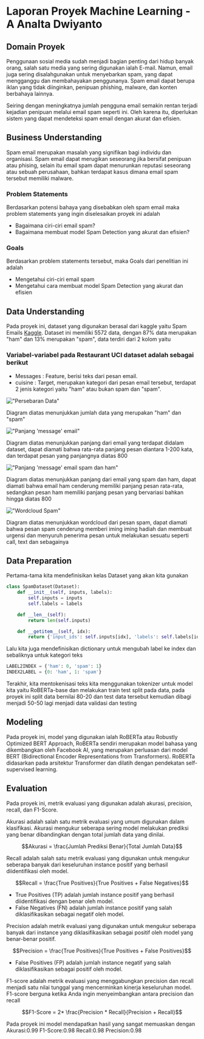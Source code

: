# Laporan Proyek Machine Learning - A Analta Dwiyanto

## Domain Proyek

Penggunaan sosial media sudah menjadi bagian penting dari hidup banyak orang, salah satu media yang sering digunakan ialah E-mail. Namun, email juga sering disalahgunakan untuk menyebarkan spam, yang dapat mengganggu dan membahayakan penggunanya. Spam email dapat berupa iklan yang tidak diinginkan, penipuan phishing, malware, dan konten berbahaya lainnya.

Seiring dengan meningkatnya jumlah pengguna email semakin rentan terjadi kejadian penipuan melalui email spam seperti ini. Oleh karena itu, diperlukan sistem yang dapat mendeteksi spam email dengan akurat dan efisien.

## Business Understanding

Spam email merupakan masalah yang signifikan bagi individu dan organisasi. Spam email dapat merugikan seseorang jika bersifat penipuan atau phising, selain itu email spam dapat menurunkan reputasi seseorang atau sebuah perusahaan, bahkan terdapat kasus dimana email spam tersebut memiliki malware.

### Problem Statements

Berdasarkan potensi bahaya yang disebabkan oleh spam email maka problem statements yang ingin diselesaikan proyek ini adalah

- Bagaimana ciri-ciri email spam?
- Bagaimana membuat model Spam Detection yang akurat dan efisien?

### Goals

Berdasarkan problem statements tersebut, maka Goals dari penelitian ini adalah

- Mengetahui ciri-ciri email spam
- Mengetahui cara membuat model Spam Detection yang akurat dan efisien

## Data Understanding

Pada proyek ini, dataset yang digunakan berasal dari kaggle yaitu Spam Emails [Kaggle](https://www.kaggle.com/datasets/abdallahwagih/spam-emails). Dataset ini memiliki 5572 data, dengan 87% data merupakan "ham" dan 13% merupakan "spam", data terdiri dari 2 kolom yaitu

### Variabel-variabel pada Restaurant UCI dataset adalah sebagai berikut

- Messages : Feature, berisi teks dari pesan email.
- cuisine : Target, merupakan kategori dari pesan email tersebut, terdapat 2 jenis kategori yaitu "ham" atau bukan spam dan "spam".

!["Persebaran Data"](images/download.png)

Diagram diatas menunjukkan jumlah data yang merupakan "ham" dan "spam"

!["Panjang 'message' email"](images/download%20(1).png)

Diagram diatas menunjukkan panjang dari email yang terdapat didalam dataset, dapat diamati bahwa rata-rata panjang pesan diantara 1-200 kata, dan terdapat pesan yang panjangnya diatas 800

!["Panjang 'message' email spam dan ham"](images/download%20(2).png)

Diagram diatas menunjukkan panjang dari email yang spam dan ham, dapat diamati bahwa email ham cenderung memiliki panjang pesan rata-rata, sedangkan pesan ham memiliki panjang pesan yang bervariasi bahkan hingga diatas 800

!["Wordcloud Spam"](images/download%20(3).png)

Diagram diatas menunjukkan wordcloud dari pesan spam, dapat diamati bahwa pesan spam cenderung memberi iming iming hadiah dan membuat urgensi dan menyuruh penerima pesan untuk melakukan sesuatu seperti call, text dan sebagainya

## Data Preparation

Pertama-tama kita mendefinisikan kelas Dataset yang akan kita gunakan

```python
class SpamDataset(Dataset):
    def __init__(self, inputs, labels):
        self.inputs = inputs
        self.labels = labels

    def __len__(self):
        return len(self.inputs)

    def __getitem__(self, idx):
        return {'input_ids': self.inputs[idx], 'labels': self.labels[idx]}
```

Lalu kita juga mendefinisikan dictionary untuk mengubah label ke index dan sebaliknya untuk kategori teks

```python
LABEL2INDEX = {'ham': 0, 'spam': 1}
INDEX2LABEL = {0: 'ham', 1: 'spam'}
```

Terakhir, kita mentokenisasi teks kita menggunakan tokenizer untuk model kita yaitu RoBERTa-base dan melakukan train test split pada data, pada proyek ini split data bernilai 80-20 dan test data tersebut kemudian dibagi menjadi 50-50 lagi menjadi data validasi dan testing

## Modeling

Pada proyek ini, model yang digunakan ialah RoBERTa atau Robustly Optimized BERT Approach, RoBERTa sendiri merupakan model bahasa yang dikembangkan oleh Facebook AI, yang merupakan perluasan dari model BERT (Bidirectional Encoder Representations from Transformers). RoBERTa didasarkan pada arsitektur Transformer dan dilatih dengan pendekatan self-supervised learning.

## Evaluation

Pada proyek ini, metrik evaluasi yang digunakan adalah akurasi, precision, recall, dan F1-Score.

Akurasi adalah salah satu metrik evaluasi yang umum digunakan dalam klasifikasi. Akurasi mengukur seberapa sering model melakukan prediksi yang benar dibandingkan dengan total jumlah data yang dinilai.

$$Akurasi = \frac{Jumlah Prediksi Benar}{Total Jumlah Data}$$

Recall adalah salah satu metrik evaluasi yang digunakan untuk mengukur seberapa banyak dari keseluruhan instance positif yang berhasil diidentifikasi oleh model.

$$Recall = \frac{True Positives}{True Positives + False Negatives}$$

- True Positives (TP) adalah jumlah instance positif yang berhasil diidentifikasi dengan benar oleh model.
- False Negatives (FN) adalah jumlah instance positif yang salah diklasifikasikan sebagai negatif oleh model.

Precision adalah metrik evaluasi yang digunakan untuk mengukur seberapa banyak dari instance yang diklasifikasikan sebagai positif oleh model yang benar-benar positif.

$$Precision = \frac{True Positives}{True Positives + False Positives}$$

- False Positives (FP) adalah jumlah instance negatif yang salah diklasifikasikan sebagai positif oleh model.

F1-score adalah metrik evaluasi yang menggabungkan precision dan recall menjadi satu nilai tunggal yang mencerminkan kinerja keseluruhan model. F1-score berguna ketika Anda ingin menyeimbangkan antara precision dan recall

$$F1-Score = 2* \frac{Precision * Recall}{Precision + Recall}$$

Pada proyek ini model mendapatkan hasil yang sangat memuaskan dengan Akurasi:0.99 F1-Score:0.98 Recall:0.98 Precision:0.98
